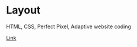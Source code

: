 # Layout
HTML, CSS, Perfect Pixel, Adaptive website coding

[Link](https://jul-333.github.io/Layout/)